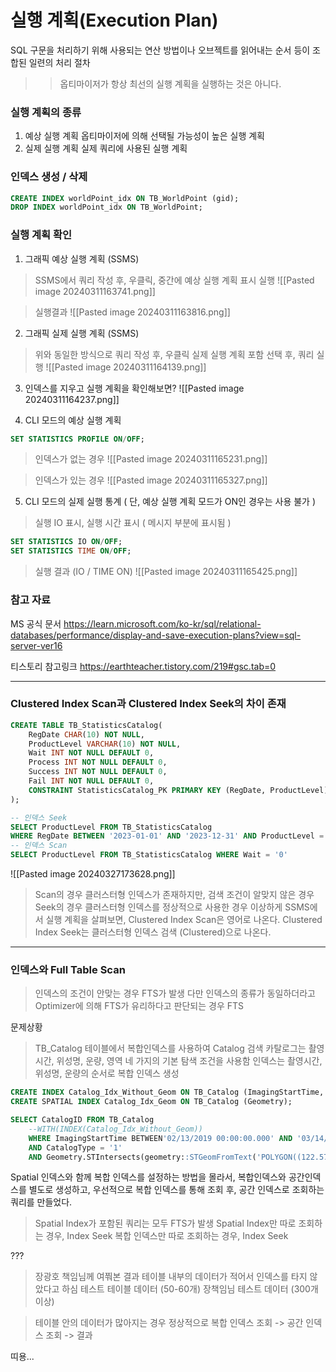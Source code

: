 # 실행 계획(Execution Plan)

SQL 구문을 처리하기 위해 사용되는 연산 방법이나 오브젝트를 읽어내는 순서 등이 조합된 일련의 처리 절차
>> 옵티마이저가 항상 최선의 실행 계획을 실행하는 것은 아니다.

### 실행 계획의 종류
1. 예상 실행 계획
   옵티마이저에 의해 선택될 가능성이 높은 실행 계획
2. 실제 실행 계획
    실제 쿼리에 사용된 실행 계획


### 인덱스 생성 / 삭제
```SQL
CREATE INDEX worldPoint_idx ON TB_WorldPoint (gid);
DROP INDEX worldPoint_idx ON TB_WorldPoint;
```

### 실행 계획 확인

1. 그래픽 예상 실행 계획 (SSMS) 

> SSMS에서 쿼리 작성 후, 우클릭, 중간에 예상 실행 계획 표시 실행
![[Pasted image 20240311163741.png]]

> 실행결과
![[Pasted image 20240311163816.png]]

2. 그래픽 실제 실행 계획 (SSMS)
> 위와 동일한 방식으로 쿼리 작성 후, 우클릭
> 실제 실행 계획 포함 선택 후, 쿼리 실행
![[Pasted image 20240311164139.png]]



3. 인덱스를 지우고 실행 계획을 확인해보면?
![[Pasted image 20240311164237.png]]


4. CLI 모드의 예상 실행 계획
```SQL
SET STATISTICS PROFILE ON/OFF;
```
> 인덱스가 없는 경우
![[Pasted image 20240311165231.png]]

> 인덱스가 있는 경우
![[Pasted image 20240311165327.png]]


5. CLI 모드의 실제 실행 통계 ( 단, 예상 실행 계획 모드가 ON인 경우는 사용 불가 )
> 실행 IO 표시, 실행 시간 표시 ( 메시지 부분에 표시됨 )
```SQL
SET STATISTICS IO ON/OFF;
SET STATISTICS TIME ON/OFF;
```

> 실행 결과 (IO / TIME ON)
![[Pasted image 20240311165425.png]]


### 참고 자료
MS 공식 문서
https://learn.microsoft.com/ko-kr/sql/relational-databases/performance/display-and-save-execution-plans?view=sql-server-ver16

티스토리 참고링크
https://earthteacher.tistory.com/219#gsc.tab=0



---
### Clustered Index Scan과 Clustered Index Seek의 차이 존재

```SQL
CREATE TABLE TB_StatisticsCatalog(
	RegDate CHAR(10) NOT NULL,
	ProductLevel VARCHAR(10) NOT NULL,
	Wait INT NOT NULL DEFAULT 0,
	Process INT NOT NULL DEFAULT 0,
	Success INT NOT NULL DEFAULT 0,
	Fail INT NOT NULL DEFAULT 0,
	CONSTRAINT StatisticsCatalog_PK PRIMARY KEY (RegDate, ProductLevel)
);

-- 인덱스 Seek
SELECT ProductLevel FROM TB_StatisticsCatalog 
WHERE RegDate BETWEEN '2023-01-01' AND '2023-12-31' AND ProductLevel = 'L2B'
-- 인덱스 Scan
SELECT ProductLevel FROM TB_StatisticsCatalog WHERE Wait = '0'
```

![[Pasted image 20240327173628.png]]


> Scan의 경우 클러스터형 인덱스가 존재하지만, 검색 조건이 알맞지 않은 경우
> Seek의 경우 클러스터형 인덱스를 정상적으로 사용한 경우
> 이상하게 SSMS에서 실행 계획을 살펴보면, Clustered Index Scan은 영어로 나온다. 
> Clustered Index Seek는 클러스터형 인덱스 검색 (Clustered)으로 나온다.


---
### 인덱스와 Full Table Scan
> 인덱스의 조건이 안맞는 경우 FTS가 발생
> 다만 인덱스의 종류가 동일하더라고 Optimizer에 의해 FTS가 유리하다고 판단되는 경우 FTS

문제상황
> TB_Catalog 테이블에서 복합인덱스를 사용하여 Catalog 검색
> 카탈로그는 촬영시간, 위성명, 운량, 영역 네 가지의 기본 탐색 조건을 사용함
> 인덱스는 촬영시간, 위성명, 운량의 순서로 복합 인덱스 생성

```SQL
CREATE INDEX Catalog_Idx_Without_Geom ON TB_Catalog (ImagingStartTime, CatalogType);
CREATE SPATIAL INDEX Catalog_Idx_Geom ON TB_Catalog (Geometry);

SELECT CatalogID FROM TB_Catalog
	--WITH(INDEX(Catalog_Idx_Without_Geom))
	WHERE ImagingStartTime BETWEEN'02/13/2019 00:00:00.000' AND '03/14/2024 23:59:59.999'
	AND CatalogType = '1'
	AND Geometry.STIntersects(geometry::STGeomFromText('POLYGON((122.57886042716444 33.21544945674981,122.57886042716444 38.20885680682949,133.3715395728356 38.20885680682949,133.3715395728356 33.21544945674981,122.57886042716444 33.21544945674981))', 4326).MakeValid()) = 1
```

Spatial 인덱스와 함께 복합 인덱스를 설정하는 방법을 몰라서, 복합인덱스와 공간인덱스를 별도로 생성하고, 우선적으로 복합 인덱스를 통해 조회 후, 공간 인덱스로 조회하는 쿼리를 만들었다.

> Spatial Index가 포함된 쿼리는 모두 FTS가 발생
> Spatial Index만 따로 조회하는 경우, Index Seek
> 복합 인덱스만 따로 조회하는 경우, Index Seek

???

> 장광호 책임님께 여쭤본 결과 테이블 내부의 데이터가 적어서 인덱스를 타지 않았다고 하심
> 테스트 테이블 데이터 (50-60개)
> 장책임님 테스트 데이터 (300개 이상)

> 테이블 안의 데이터가 많아지는 경우 정상적으로 복합 인덱스 조회 -> 공간 인덱스 조회 -> 결과

띠용...
